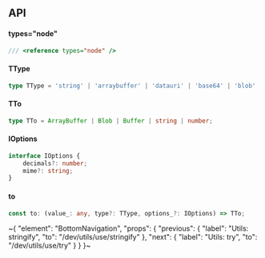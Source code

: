 

## API

#### types="node"

```ts
/// <reference types="node" />
```

#### TType

```ts
type TType = 'string' | 'arraybuffer' | 'datauri' | 'base64' | 'blob' | 'buffer' | 'byte-size' | 'size' | 'size-format';
```

#### TTo

```ts
type TTo = ArrayBuffer | Blob | Buffer | string | number;
```

#### IOptions

```ts
interface IOptions {
    decimals?: number;
    mime?: string;
}
```

#### to

```ts
const to: (value_: any, type?: TType, options_?: IOptions) => TTo;
```


~{
  "element": "BottomNavigation",
  "props": {
    "previous": {
      "label": "Utils: stringify",
      "to": "/dev/utils/use/stringify"
    },
    "next": {
      "label": "Utils: try",
      "to": "/dev/utils/use/try"
    }
  }
}~
